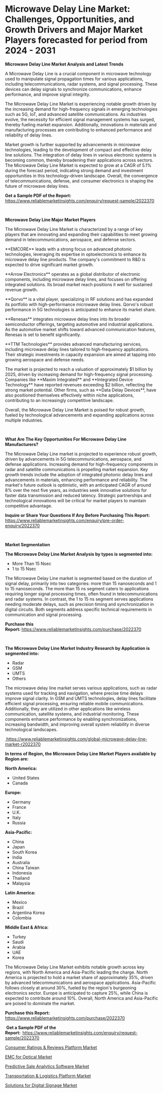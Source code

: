 <p><h1>Microwave Delay Line Market: Challenges, Opportunities, and Growth Drivers and Major Market Players forecasted for period from 2024 - 2031</h1></p><p><strong>Microwave Delay Line Market Analysis and Latest Trends</strong></p>
<p><p>A Microwave Delay Line is a crucial component in microwave technology used to manipulate signal propagation times for various applications, including telecommunications, radar systems, and signal processing. These devices can delay signals to synchronize communications, enhance performance, and improve signal integrity.</p><p>The Microwave Delay Line Market is experiencing notable growth driven by the increasing demand for high-frequency signals in emerging technologies such as 5G, IoT, and advanced satellite communications. As industries evolve, the necessity for efficient signal management systems has surged, thereby fueling market expansion. Additionally, innovations in materials and manufacturing processes are contributing to enhanced performance and reliability of delay lines.</p><p>Market growth is further supported by advancements in microwave technologies, leading to the development of compact and effective delay line solutions. The integration of delay lines in various electronic systems is becoming common, thereby broadening their applications across sectors. The Microwave Delay Line Market is expected to grow at a CAGR of 5.1% during the forecast period, indicating strong demand and investment opportunities in this technology-driven landscape. Overall, the convergence of telecommunications, defense, and consumer electronics is shaping the future of microwave delay lines.</p></p>
<p><strong>Get a Sample PDF of the Report:&nbsp;</strong> <a href="https://www.reliablemarketinsights.com/enquiry/request-sample/2022370?utm_campaign=1589&utm_medium=2&utm_source=Github&utm_content=ia&utm_term=28102024&utm_id=microwave-delay-line">https://www.reliablemarketinsights.com/enquiry/request-sample/2022370</a></p>
<p>&nbsp;</p>
<p><strong>Microwave Delay Line Major Market Players</strong></p>
<p><p>The Microwave Delay Line Market is characterized by a range of key players that are innovating and expanding their capabilities to meet growing demand in telecommunications, aerospace, and defense sectors. </p><p>**EMCORE** leads with a strong focus on advanced photonic technologies, leveraging its expertise in optoelectronics to enhance its microwave delay line products. The company's commitment to R&D is expected to drive significant market growth.</p><p>**Arrow Electronics** operates as a global distributor of electronic components, including microwave delay lines, and focuses on offering integrated solutions. Its broad market reach positions it well for sustained revenue growth.</p><p>**Qorvo** is a vital player, specializing in RF solutions and has expanded its portfolio with high-performance microwave delay lines. Qorvo's robust performance in 5G technologies is anticipated to enhance its market share.</p><p>**Renesas** integrates microwave delay lines into its broader semiconductor offerings, targeting automotive and industrial applications. As the automotive market shifts toward advanced communication features, Renesas is set to benefit significantly.</p><p>**TTM Technologies** provides advanced manufacturing services, including microwave delay lines tailored to high-frequency applications. Their strategic investments in capacity expansion are aimed at tapping into growing aerospace and defense needs.</p><p>The market is projected to reach a valuation of approximately $1 billion by 2025, driven by increasing demand for high-frequency signal processing. Companies like **Maxim Integrated** and **Integrated Device Technology** have reported revenues exceeding $2 billion, reflecting the strong market potential. Other firms, such as **Data Delay Devices**, have also positioned themselves effectively within niche applications, contributing to an increasingly competitive landscape. </p><p>Overall, the Microwave Delay Line Market is poised for robust growth, fueled by technological advancements and expanding applications across multiple industries.</p></p>
<p>&nbsp;</p>
<p><strong>What Are The Key Opportunities For Microwave Delay Line Manufacturers?</strong></p>
<p><p>The Microwave Delay Line market is projected to experience robust growth, driven by advancements in 5G telecommunications, aerospace, and defense applications. Increasing demand for high-frequency components in radar and satellite communications is propelling market expansion. Key growth trends include the adoption of integrated photonic delay lines and advancements in materials, enhancing performance and reliability. The market's future outlook is optimistic, with an anticipated CAGR of around 8% over the next five years, as industries seek innovative solutions for faster data transmission and reduced latency. Strategic partnerships and technological innovations will be critical for market players to maintain competitive advantage.</p></p>
<p><strong>Inquire or Share Your Questions If Any Before Purchasing This Report:</strong> <a href="https://www.reliablemarketinsights.com/enquiry/pre-order-enquiry/2022370?utm_campaign=1589&utm_medium=2&utm_source=Github&utm_content=ia&utm_term=28102024&utm_id=microwave-delay-line">https://www.reliablemarketinsights.com/enquiry/pre-order-enquiry/2022370</a></p>
<p>&nbsp;</p>
<p><strong>Market Segmentation</strong></p>
<p><strong>The Microwave Delay Line Market Analysis by types is segmented into:</strong></p>
<p><ul><li>More Than 15 Nsec</li><li>1 to 15 Nsec</li></ul></p>
<p><p>The Microwave Delay Line market is segmented based on the duration of signal delay, primarily into two categories: more than 15 nanoseconds and 1 to 15 nanoseconds. The more than 15 ns segment caters to applications requiring longer signal processing times, often found in telecommunications and radar systems. In contrast, the 1 to 15 ns segment serves applications needing moderate delays, such as precision timing and synchronization in digital circuits. Both segments address specific technical requirements in communication and signal processing.</p></p>
<p><strong>Purchase this Report:&nbsp;</strong><a href="https://www.reliablemarketinsights.com/purchase/2022370?utm_campaign=1589&utm_medium=2&utm_source=Github&utm_content=ia&utm_term=28102024&utm_id=microwave-delay-line">https://www.reliablemarketinsights.com/purchase/2022370</a></p>
<p>&nbsp;</p>
<p><strong>The Microwave Delay Line Market Industry Research by Application is segmented into:</strong></p>
<p><ul><li>Radar</li><li>GSM</li><li>UMTS</li><li>Others</li></ul></p>
<p><p>The microwave delay line market serves various applications, such as radar systems used for tracking and navigation, where precise time delays improve signal clarity. In GSM and UMTS technologies, delay lines facilitate efficient signal processing, ensuring reliable mobile communications. Additionally, they are utilized in other applications like wireless communication, satellite systems, and industrial monitoring. These components enhance performance by enabling synchronizations, increasing bandwidth, and improving overall system reliability in diverse technological landscapes.</p></p>
<p><a href="https://www.reliablemarketinsights.com/global-microwave-delay-line-market-r2022370?utm_campaign=1589&utm_medium=2&utm_source=Github&utm_content=ia&utm_term=28102024&utm_id=microwave-delay-line">&nbsp;https://www.reliablemarketinsights.com/global-microwave-delay-line-market-r2022370</a></p>
<p><strong>In terms of Region, the Microwave Delay Line Market Players available by Region are:</strong></p>
<p>
    <p> <strong> North America: </strong>
        <ul>
            <li>United States</li>
            <li>Canada</li>
        </ul>
        </p> 
    <p> <strong> Europe: </strong>
        <ul>
            <li>Germany</li>
            <li>France</li>
            <li>U.K.</li>
            <li>Italy</li>
            <li>Russia</li>
        </ul>
        </p> 
    <p> <strong> Asia-Pacific: </strong>
        <ul>
            <li>China</li>
            <li>Japan</li>
            <li>South Korea</li>
            <li>India</li>
            <li>Australia</li>
            <li>China Taiwan</li>
            <li>Indonesia</li>
            <li>Thailand</li>
            <li>Malaysia</li>
        </ul>
        </p> 
    <p> <strong> Latin America: </strong>
        <ul>
            <li>Mexico</li>
            <li>Brazil</li>
            <li>Argentina Korea</li>
            <li>Colombia</li>
        </ul>
        </p> 
    <p> <strong> Middle East & Africa: </strong>
        <ul>
            <li>Turkey</li>
            <li>Saudi</li>
            <li>Arabia</li>
            <li>UAE</li>
            <li>Korea</li>
        </ul>
    </p>
    </p>
<p><p>The Microwave Delay Line Market exhibits notable growth across key regions, with North America and Asia-Pacific leading the charge. North America is projected to hold a market share of approximately 35%, driven by advanced telecommunications and aerospace applications. Asia-Pacific follows closely at around 30%, fueled by the region's burgeoning electronics sector. Europe is anticipated to capture 25%, while China is expected to contribute around 10%. Overall, North America and Asia-Pacific are poised to dominate the market.</p></p>
<p><strong>Purchase this Report: </strong><a href="https://www.reliablemarketinsights.com/purchase/2022370?utm_campaign=1589&utm_medium=2&utm_source=Github&utm_content=ia&utm_term=28102024&utm_id=microwave-delay-line">https://www.reliablemarketinsights.com/purchase/2022370</a></p>
<p>&nbsp;<strong>Get a Sample PDF of the Report:&nbsp;&nbsp;</strong><a href="https://www.reliablemarketinsights.com/enquiry/request-sample/2022370?utm_campaign=1589&utm_medium=2&utm_source=Github&utm_content=ia&utm_term=28102024&utm_id=microwave-delay-line">https://www.reliablemarketinsights.com/enquiry/request-sample/2022370</a></p>
<p><strong></strong></p>
<p><p><a href="https://www.linkedin.com/pulse/consumer-ratings-reviews-platform-market-evolution-future-outlook-cw0ue?utm_campaign=1589&utm_medium=2&utm_source=Github&utm_content=ia&utm_term=28102024&utm_id=microwave-delay-line">Consumer Ratings & Reviews Platform Market</a></p><p><a href="https://www.linkedin.com/pulse/surfing-emc-optical-wave-riding-market-currents-2031-koncepti-ke1ie?utm_campaign=1589&utm_medium=2&utm_source=Github&utm_content=ia&utm_term=28102024&utm_id=microwave-delay-line">EMC for Optical Market</a></p><p><a href="https://www.linkedin.com/pulse/strategic-roadmap-success-global-predictive-sale-analytics-software-9xsdf?utm_campaign=1589&utm_medium=2&utm_source=Github&utm_content=ia&utm_term=28102024&utm_id=microwave-delay-line">Predictive Sale Analytics Software Market</a></p><p><a href="https://www.linkedin.com/pulse/transportation-logistics-platform-spectrum-usage-patterns-p1dze?utm_campaign=1589&utm_medium=2&utm_source=Github&utm_content=ia&utm_term=28102024&utm_id=microwave-delay-line">Transportation & Logistics Platform Market</a></p><p><a href="https://www.linkedin.com/pulse/solutions-digital-signage-market-trends-detailed-study-its-segmentation-4pwbe?utm_campaign=1589&utm_medium=2&utm_source=Github&utm_content=ia&utm_term=28102024&utm_id=microwave-delay-line">Solutions for Digital Signage Market</a></p></p>